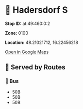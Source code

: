 # 🚉 Hadersdorf S


**Stop ID:** at:49:460:0:2

**Zone:** 0100

**Location:** 48.21021712, 16.22456218

[Open in Google Maps](https://www.google.com/maps?q=48.21021712,16.22456218)

## 🚆 Served by Routes

### 🚌 Bus
- 50B
- 50B
- 50B